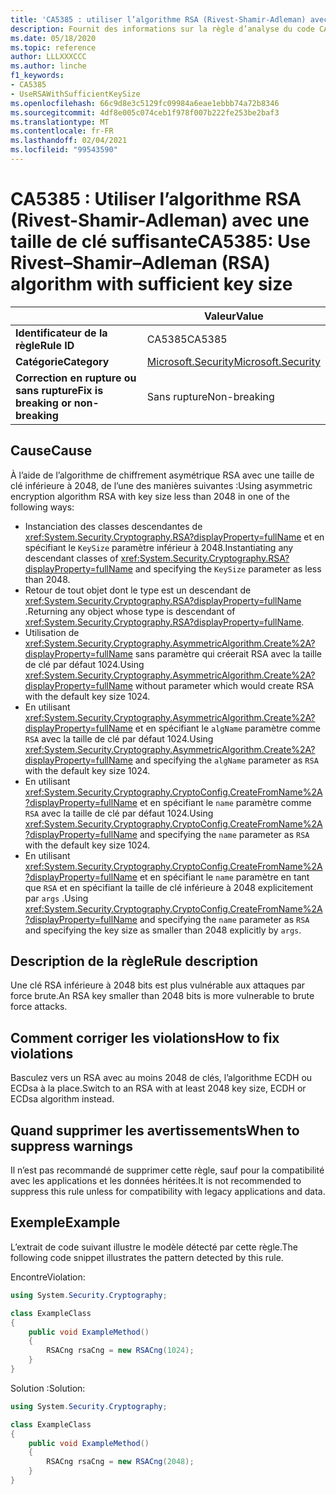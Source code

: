 ```yaml
---
title: 'CA5385 : utiliser l’algorithme RSA (Rivest-Shamir-Adleman) avec une taille de clé suffisante (analyse du code)'
description: Fournit des informations sur la règle d’analyse du code CA5385, notamment les causes, comment corriger les violations et quand la supprimer.
ms.date: 05/18/2020
ms.topic: reference
author: LLLXXXCCC
ms.author: linche
f1_keywords:
- CA5385
- UseRSAWithSufficientKeySize
ms.openlocfilehash: 66c9d8e3c5129fc09984a6eae1ebbb74a72b8346
ms.sourcegitcommit: 4df8e005c074ceb1f978f007b222fe253be2baf3
ms.translationtype: MT
ms.contentlocale: fr-FR
ms.lasthandoff: 02/04/2021
ms.locfileid: "99543590"
---
```

# <a name="ca5385-use-rivestshamiradleman-rsa-algorithm-with-sufficient-key-size"></a><span data-ttu-id="99989-103">CA5385 : Utiliser l’algorithme RSA (Rivest-Shamir-Adleman) avec une taille de clé suffisante</span><span class="sxs-lookup"><span data-stu-id="99989-103">CA5385: Use Rivest–Shamir–Adleman (RSA) algorithm with sufficient key size</span></span>

| | <span data-ttu-id="99989-104">Valeur</span><span class="sxs-lookup"><span data-stu-id="99989-104">Value</span></span> |
|-|-|
| <span data-ttu-id="99989-105">**Identificateur de la règle**</span><span class="sxs-lookup"><span data-stu-id="99989-105">**Rule ID**</span></span> |<span data-ttu-id="99989-106">CA5385</span><span class="sxs-lookup"><span data-stu-id="99989-106">CA5385</span></span>|
| <span data-ttu-id="99989-107">**Catégorie**</span><span class="sxs-lookup"><span data-stu-id="99989-107">**Category**</span></span> |[<span data-ttu-id="99989-108">Microsoft.Security</span><span class="sxs-lookup"><span data-stu-id="99989-108">Microsoft.Security</span></span>](security-warnings.md)|
| <span data-ttu-id="99989-109">**Correction en rupture ou sans rupture**</span><span class="sxs-lookup"><span data-stu-id="99989-109">**Fix is breaking or non-breaking**</span></span> |<span data-ttu-id="99989-110">Sans rupture</span><span class="sxs-lookup"><span data-stu-id="99989-110">Non-breaking</span></span>|

## <a name="cause"></a><span data-ttu-id="99989-111">Cause</span><span class="sxs-lookup"><span data-stu-id="99989-111">Cause</span></span>

<span data-ttu-id="99989-112">À l’aide de l’algorithme de chiffrement asymétrique RSA avec une taille de clé inférieure à 2048, de l’une des manières suivantes :</span><span class="sxs-lookup"><span data-stu-id="99989-112">Using asymmetric encryption algorithm RSA with key size less than 2048 in one of the following ways:</span></span>

- <span data-ttu-id="99989-113">Instanciation des classes descendantes de <xref:System.Security.Cryptography.RSA?displayProperty=fullName> et en spécifiant le `KeySize` paramètre inférieur à 2048.</span><span class="sxs-lookup"><span data-stu-id="99989-113">Instantiating any descendant classes of <xref:System.Security.Cryptography.RSA?displayProperty=fullName> and specifying the `KeySize` parameter as less than 2048.</span></span>
- <span data-ttu-id="99989-114">Retour de tout objet dont le type est un descendant de <xref:System.Security.Cryptography.RSA?displayProperty=fullName> .</span><span class="sxs-lookup"><span data-stu-id="99989-114">Returning any object whose type is descendant of <xref:System.Security.Cryptography.RSA?displayProperty=fullName>.</span></span>
- <span data-ttu-id="99989-115">Utilisation de <xref:System.Security.Cryptography.AsymmetricAlgorithm.Create%2A?displayProperty=fullName> sans paramètre qui créerait RSA avec la taille de clé par défaut 1024.</span><span class="sxs-lookup"><span data-stu-id="99989-115">Using <xref:System.Security.Cryptography.AsymmetricAlgorithm.Create%2A?displayProperty=fullName> without parameter which would create RSA with the default key size 1024.</span></span>
- <span data-ttu-id="99989-116">En utilisant <xref:System.Security.Cryptography.AsymmetricAlgorithm.Create%2A?displayProperty=fullName> et en spécifiant le `algName` paramètre comme `RSA` avec la taille de clé par défaut 1024.</span><span class="sxs-lookup"><span data-stu-id="99989-116">Using <xref:System.Security.Cryptography.AsymmetricAlgorithm.Create%2A?displayProperty=fullName> and specifying the `algName` parameter as `RSA` with the default key size 1024.</span></span>
- <span data-ttu-id="99989-117">En utilisant <xref:System.Security.Cryptography.CryptoConfig.CreateFromName%2A?displayProperty=fullName> et en spécifiant le `name` paramètre comme `RSA` avec la taille de clé par défaut 1024.</span><span class="sxs-lookup"><span data-stu-id="99989-117">Using <xref:System.Security.Cryptography.CryptoConfig.CreateFromName%2A?displayProperty=fullName> and specifying the `name` parameter as `RSA` with the default key size 1024.</span></span>
- <span data-ttu-id="99989-118">En utilisant <xref:System.Security.Cryptography.CryptoConfig.CreateFromName%2A?displayProperty=fullName> et en spécifiant le `name` paramètre en tant que `RSA` et en spécifiant la taille de clé inférieure à 2048 explicitement par `args` .</span><span class="sxs-lookup"><span data-stu-id="99989-118">Using <xref:System.Security.Cryptography.CryptoConfig.CreateFromName%2A?displayProperty=fullName> and specifying the `name` parameter as `RSA` and specifying the key size as smaller than 2048 explicitly by `args`.</span></span>

## <a name="rule-description"></a><span data-ttu-id="99989-119">Description de la règle</span><span class="sxs-lookup"><span data-stu-id="99989-119">Rule description</span></span>

<span data-ttu-id="99989-120">Une clé RSA inférieure à 2048 bits est plus vulnérable aux attaques par force brute.</span><span class="sxs-lookup"><span data-stu-id="99989-120">An RSA key smaller than 2048 bits is more vulnerable to brute force attacks.</span></span>

## <a name="how-to-fix-violations"></a><span data-ttu-id="99989-121">Comment corriger les violations</span><span class="sxs-lookup"><span data-stu-id="99989-121">How to fix violations</span></span>

<span data-ttu-id="99989-122">Basculez vers un RSA avec au moins 2048 de clés, l’algorithme ECDH ou ECDsa à la place.</span><span class="sxs-lookup"><span data-stu-id="99989-122">Switch to an RSA with at least 2048 key size, ECDH or ECDsa algorithm instead.</span></span>

## <a name="when-to-suppress-warnings"></a><span data-ttu-id="99989-123">Quand supprimer les avertissements</span><span class="sxs-lookup"><span data-stu-id="99989-123">When to suppress warnings</span></span>

<span data-ttu-id="99989-124">Il n’est pas recommandé de supprimer cette règle, sauf pour la compatibilité avec les applications et les données héritées.</span><span class="sxs-lookup"><span data-stu-id="99989-124">It is not recommended to suppress this rule unless for compatibility with legacy applications and data.</span></span>

## <a name="example"></a><span data-ttu-id="99989-125">Exemple</span><span class="sxs-lookup"><span data-stu-id="99989-125">Example</span></span>

<span data-ttu-id="99989-126">L’extrait de code suivant illustre le modèle détecté par cette règle.</span><span class="sxs-lookup"><span data-stu-id="99989-126">The following code snippet illustrates the pattern detected by this rule.</span></span>

<span data-ttu-id="99989-127">Encontre</span><span class="sxs-lookup"><span data-stu-id="99989-127">Violation:</span></span>

```csharp
using System.Security.Cryptography;

class ExampleClass
{
    public void ExampleMethod()
    {
        RSACng rsaCng = new RSACng(1024);
    }
}
```

<span data-ttu-id="99989-128">Solution :</span><span class="sxs-lookup"><span data-stu-id="99989-128">Solution:</span></span>

```csharp
using System.Security.Cryptography;

class ExampleClass
{
    public void ExampleMethod()
    {
        RSACng rsaCng = new RSACng(2048);
    }
}
```
